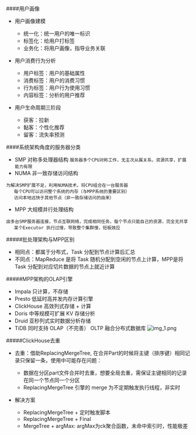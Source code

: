 ####用户画像
 - 用户画像建模
   + 统一化：统一用户的唯一标识
   + 标签化：给用户打标签
   + 业务化：将用户画像，指导业务关联
    
 - 用户消费行为分析
   + 用户标签：用户的基础属性
   + 消费标签：用户的消费习惯
   + 行为标签：用户行为使用习惯
   + 内容标签：分析的用户推荐
    
 - 用户生命周期三阶段
   + 获客：拉新
   + 黏客：个性化推荐
   + 留客：流失率预测
    
####系统架构角度的服务器分类
 - SMP 对称多处理器结构
```服务器多个CPU对称工作，无主次从属关系，资源共享，扩展能力有限```
 - NUMA 非一致存储访问结构
```
为解决SMP扩展不足，利用NUMA技术，将CPU组合在一台服务器
   每个CPU可以访问整个系统的内存（与MPP系统的重要区别）
   访问本地远快于其他节点（非一致存储访问的由来）
```
 - MPP 大规模并行处理结构
```
由多台SMP服务器连接，节点互联网络，完成相同任务，每个节点只能自己的资源，完全无共享
   某个Executor 执行过慢，导致整个集群慢，短板效应
```
#####批处理架构与MPP区别
 - 相同点：都属于分布式，Task 分配到节点计算后汇总
 - 不同点：MapReduce 是将 Task 随机分配到空闲的节点上计算，MPP是将 Task 分配到对应切片数据的节点上就近计算

#####MPP架构的OLAP引擎
 - Impala 只计算，不存储
 - Presto 低延时高并发内存计算引擎
 - ClickHouse 高效列式存储 + 计算
 - Doris 中等规模可扩展 KV 存储分析
 - Druid 亚秒列式实时数据分析存储
 - TiDB 同时支持 OLAP（不完善） OLTP 融合分布式数据库
![img_1.png](subPic/img_1.png)
   
#####ClickHouse去重
 - 去重：借助ReplacingMergeTree, 在合并Part的时候将主键（排序键）相同记录只保留一条，使用中可能存在问题：
   + 数据在分区part文件合并时去重，想要全局去重，需保证主键相同的记录在同一个节点同一个分区
   + ReplacingMergeTree 引擎的 merge 为不定期触发执行线程，非实时
   
 - 解决方案
   + ReplacingMergeTree + 定时触发脚本
   + ReplacingMergeTree + Final
   + MergeTree + argMax: argMax为ck聚合函数，未命中索引时，性能极差